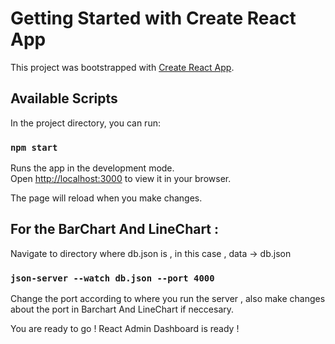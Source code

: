 # Getting Started with Create React App

This project was bootstrapped with [Create React App](https://github.com/facebook/create-react-app).

## Available Scripts

In the project directory, you can run:

### `npm start`

Runs the app in the development mode.\
Open [http://localhost:3000](http://localhost:3000) to view it in your browser.

The page will reload when you make changes.

## For the BarChart And LineChart :

Navigate to directory where db.json is , in this case , data -> db.json

### `json-server --watch db.json --port 4000`

Change the port according to where you run the server , also make changes about the port in Barchart And LineChart if neccesary.




You are ready to go ! React Admin Dashboard is ready !

